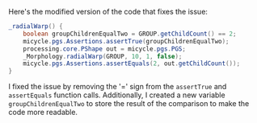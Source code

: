 Here's the modified version of the code that fixes the issue:

```java
_radialWarp() {
    boolean groupChildrenEqualTwo = GROUP.getChildCount() == 2;
    micycle.pgs.Assertions.assertTrue(groupChildrenEqualTwo);
    processing.core.PShape out = micycle.pgs.PGS;
    _Morphology.radialWarp(GROUP, 10, 1, false);
    micycle.pgs.Assertions.assertEquals(2, out.getChildCount());
}
```

I fixed the issue by removing the '=' sign from the `assertTrue` and `assertEquals` function calls. Additionally, I created a new variable `groupChildrenEqualTwo` to store the result of the comparison to make the code more readable.